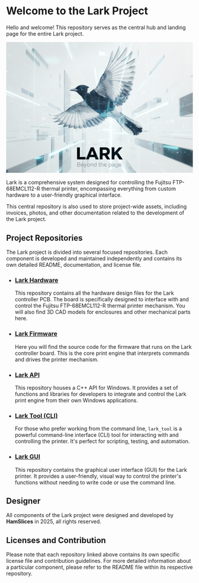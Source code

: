 # Welcome to the Lark Project

Hello and welcome! This repository serves as the central hub and landing page for the entire Lark project. 

![alt text](https://github.com/hamslices/The-Lark-Project/blob/main/img/lark_advert_2.png?raw=true)

Lark is a comprehensive system designed for controlling the Fujitsu FTP-68EMCL112-R thermal printer, encompassing everything from custom hardware to a user-friendly graphical interface.

This central repository is also used to store project-wide assets, including invoices, photos, and other documentation related to the development of the Lark project.

## Project Repositories

The Lark project is divided into several focused repositories. Each component is developed and maintained independently and contains its own detailed README, documentation, and license file.

*   ### **[Lark Hardware](https://github.com/hamslices/LarkHardware)**
    This repository contains all the hardware design files for the Lark controller PCB. The board is specifically designed to interface with and control the Fujitsu FTP-68EMCL112-R thermal printer mechanism. You will also find 3D CAD models for enclosures and other mechanical parts here.

*   ### **[Lark Firmware](https://github.com/hamslices/LarkFirmware)**
    Here you will find the source code for the firmware that runs on the Lark controller board. This is the core print engine that interprets commands and drives the printer mechanism.

*   ### **[Lark API](https://github.com/hamslices/LarkAPI)**
    This repository houses a C++ API for Windows. It provides a set of functions and libraries for developers to integrate and control the Lark print engine from their own Windows applications.

*   ### **[Lark Tool (CLI)](https://github.com/hamslices/LarkTool)**
    For those who prefer working from the command line, `lark_tool` is a powerful command-line interface (CLI) tool for interacting with and controlling the printer. It's perfect for scripting, testing, and automation.

*   ### **[Lark GUI](https://github.com/hamslices/LarkGUI)**
    This repository contains the graphical user interface (GUI) for the Lark printer. It provides a user-friendly, visual way to control the printer's functions without needing to write code or use the command line.

## Designer

All components of the Lark project were designed and developed by **HamSlices** in 2025, all rights reserved.

## Licenses and Contribution

Please note that each repository linked above contains its own specific license file and contribution guidelines. For more detailed information about a particular component, please refer to the README file within its respective repository.